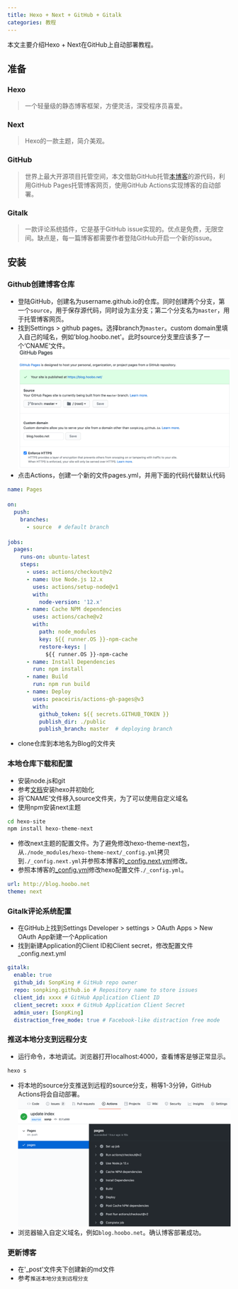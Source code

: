 ```yaml
---
title: Hexo + Next + GitHub + Gitalk
categories: 教程
---
```

本文主要介绍Hexo + Next在GitHub上自动部署教程。

## 准备

### Hexo
> 一个轻量级的静态博客框架，方便灵活，深受程序员喜爱。

### Next
> Hexo的一款主题，简介美观。

### GitHub
> 世界上最大开源项目托管空间，本文借助GitHub托管[本博客](https://blog.hoobo.net)的源代码，利用GitHub Pages托管博客网页，使用GitHub Actions实现博客的自动部署。

### Gitalk
> 一款评论系统插件，它是基于GitHub issue实现的。优点是免费，无限空间。缺点是，每一篇博客都需要作者登陆GitHub开启一个新的issue。

## 安装

### Github创建博客仓库
- 登陆GitHub，创建名为username.github.io的仓库。同时创建两个分支，第一个`source`，用于保存源代码，同时设为主分支；第二个分支名为`master`，用于托管博客网页。
- 找到Settings > github pages。选择branch为`master`。custom domain里填入自己的域名，例如'blog.hoobo.net'。此时source分支里应该多了一个‘CNAME’文件。
![](/images/posts/hexo_next_githu_gitalk01.png)
- 点击Actions，创建一个新的文件pages.yml，并用下面的代码代替默认代码
```yml
name: Pages

on:
  push:
    branches:
      - source  # default branch

jobs:
  pages:
    runs-on: ubuntu-latest
    steps:
      - uses: actions/checkout@v2
      - name: Use Node.js 12.x
        uses: actions/setup-node@v1
        with:
          node-version: '12.x'
      - name: Cache NPM dependencies
        uses: actions/cache@v2
        with:
          path: node_modules
          key: ${{ runner.OS }}-npm-cache
          restore-keys: |
            ${{ runner.OS }}-npm-cache
      - name: Install Dependencies
        run: npm install
      - name: Build
        run: npm run build
      - name: Deploy
        uses: peaceiris/actions-gh-pages@v3
        with:
          github_token: ${{ secrets.GITHUB_TOKEN }}
          publish_dir: ./public
          publish_branch: master  # deploying branch
```
- clone仓库到本地名为Blog的文件夹

### 本地仓库下载和配置
- 安装node.js和git
- 参考[文档](https://hexo.io/zh-cn/docs/)安装hexo并初始化
- 将‘CNAME’文件移入source文件夹，为了可以使用自定义域名
- 使用npm安装next主题
```sh
cd hexo-site
npm install hexo-theme-next
```
- 修改next主题的配置文件。为了避免修改hexo-theme-next包，从`./node_modules/hexo-theme-next/_config.yml`拷贝到`./_config.next.yml`并参照本博客的[_config.next.yml](https://github.com/SonpKing/sonpking.github.io/blob/source/_config.next.yml)修改。
- 参照本博客的[_config.yml](https://github.com/SonpKing/sonpking.github.io/blob/source/_config.yml)修改hexo配置文件`./_config.yml`。
```yml
url: http://blog.hoobo.net
theme: next
```

### Gitalk评论系统配置
- 在GitHub上找到Settings Developer > settings > OAuth Apps > New OAuth App新建一个Application
- 找到新建Application的Client ID和Client secret，修改配置文件_config.next.yml
```yml
gitalk:
  enable: true
  github_id: SonpKing # GitHub repo owner
  repo: sonpking.github.io # Repository name to store issues
  client_id: xxxx # GitHub Application Client ID
  client_secret: xxxx # GitHub Application Client Secret
  admin_user: [SonpKing]
  distraction_free_mode: true # Facebook-like distraction free mode
```

### 推送本地分支到远程分支
- 运行命令，本地调试。浏览器打开localhost:4000，查看博客是够正常显示。
```sh
hexo s
```
- 将本地的source分支推送到远程的source分支，稍等1-3分钟，GitHub Actions将会自动部署。
![](/images/posts/hexo_next_githu_gitalk02.png)
- 浏览器输入自定义域名，例如`blog.hoobo.net`。确认博客部署成功。

### 更新博客
- 在'_post'文件夹下创建新的md文件
- 参考`推送本地分支到远程分支`